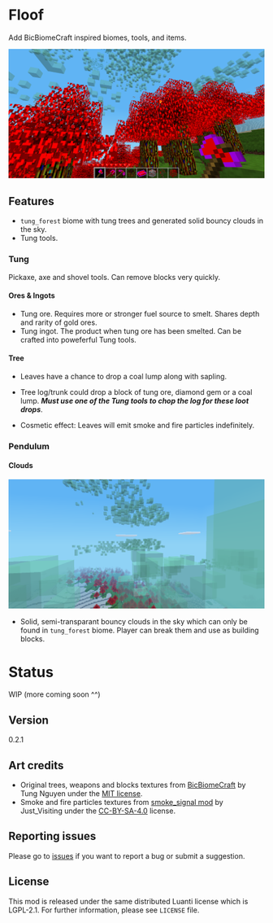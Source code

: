 # Floof

Add BicBiomeCraft inspired biomes, tools, and items.

![](screenshot.png)

## Features

- `tung_forest` biome with tung trees and generated solid bouncy clouds in the sky.
- Tung tools.

### Tung

Pickaxe, axe and shovel tools. Can remove blocks very quickly.

#### Ores & Ingots

- Tung ore. Requires more or stronger fuel source to smelt. Shares depth and rarity of gold ores.
- Tung ingot. The product when tung ore has been smelted. Can be crafted into
poweferful Tung tools.

#### Tree

- Leaves have a chance to drop a coal lump along with sapling.

- Tree log/trunk could drop a block of tung ore, diamond gem or a coal lump. ***Must use one of the Tung tools to chop the log for these loot drops***.

- Cosmetic effect: Leaves will emit smoke and fire particles indefinitely.

### Pendulum

#### Clouds

![](screenshots/clouds.png)

- Solid, semi-transparant bouncy clouds in the sky which can only be found in `tung_forest` biome. Player can break them and use as building blocks.

# Status

WIP (more coming soon ^^)

## Version

0.2.1

## Art credits

- Original trees, weapons and blocks textures from [BicBiomeCraft](https://github.com/tung362/BicBiomeCraft) by Tung Nguyen under the [MIT license](https://github.com/tung362/BicBiomeCraft/blob/main/LICENSE).
- Smoke and fire particles textures from [smoke_signal mod](https://content.luanti.org/packages/Just_Visiting/smoke_signals/) by Just_Visiting under the [CC-BY-SA-4.0](https://creativecommons.org/licenses/by-sa/4.0/deed.en) license.

## Reporting issues

Please go to [issues](https://github.com/cloudyluna/floof/issues) if you want to report a bug or submit a 
suggestion.

## License

This mod is released under the same distributed Luanti license which is LGPL-2.1. For further information, please see `LICENSE` file.

